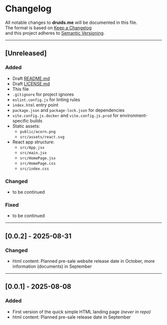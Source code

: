 # Changelog
All notable changes to **druids.me** will be documented in this file.  
The format is based on [Keep a Changelog](https://keepachangelog.com/en/1.0.0/)  
and this project adheres to [Semantic Versioning](https://semver.org/).

---

## [Unreleased]
### Added
- Draft [README.md](./README.md)
- Draft [LICENSE.md](./LICENSE.md)
- This file
- `.gitignore` for project ignores
- `eslint.config.js` for linting rules
- `index.html` entry point
- `package.json` and `package-lock.json` for dependencies
- `vite.config.js.docker` and `vite.config.js.prod` for environment-specific builds
- Static assets:
  - `public/acorn.png`
  - `src/assets/react.svg`
- React app structure:
  - `src/App.jsx`
  - `src/main.jsx`
  - `src/HomePage.jsx`
  - `src/HomePage.css`
  - `src/index.css`

### Changed
- to be continued

### Fixed
- to be continued

---

## [0.0.2] - 2025-08-31
### Changed
- html content: Planned pre-sale website release date in October, more information (documents) in September

---

## [0.0.1] - 2025-08-08
### Added
- First version of the quick simple HTML landing page *(never in repo)*
- html content: Planned pre-sale release date in September